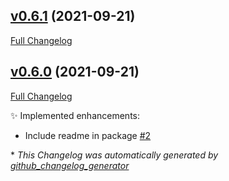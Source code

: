

## [v0.6.1](https://github.com/devlooped/WebSocketPipe/tree/v0.6.1) (2021-09-21)

[Full Changelog](https://github.com/devlooped/WebSocketPipe/compare/v0.6.0...v0.6.1)

## [v0.6.0](https://github.com/devlooped/WebSocketPipe/tree/v0.6.0) (2021-09-21)

[Full Changelog](https://github.com/devlooped/WebSocketPipe/compare/b8c36a2781d58c62c7b6577ee8dde808f45371f0...v0.6.0)

:sparkles: Implemented enhancements:

- Include readme in package [\#2](https://github.com/devlooped/WebSocketPipe/issues/2)



\* *This Changelog was automatically generated by [github_changelog_generator](https://github.com/github-changelog-generator/github-changelog-generator)*

